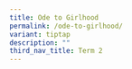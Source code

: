 ```yaml
---
title: Ode to Girlhood
permalink: /ode-to-girlhood/
variant: tiptap
description: ""
third_nav_title: Term 2
---
```


